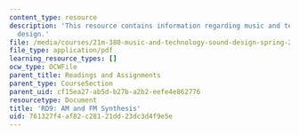 ```yaml
---
content_type: resource
description: 'This resource contains information regarding music and technology: Sound
  design.'
file: /media/courses/21m-380-music-and-technology-sound-design-spring-2016/761327f4af82c28121dd23dc3d4f9e5e_MIT21M_380S16_assn_rd9.pdf
file_type: application/pdf
learning_resource_types: []
ocw_type: OCWFile
parent_title: Readings and Assignments
parent_type: CourseSection
parent_uid: cf15ea27-ab5d-b27b-a2b2-eefe4e862776
resourcetype: Document
title: 'RD9: AM and FM Synthesis'
uid: 761327f4-af82-c281-21dd-23dc3d4f9e5e
---
```

